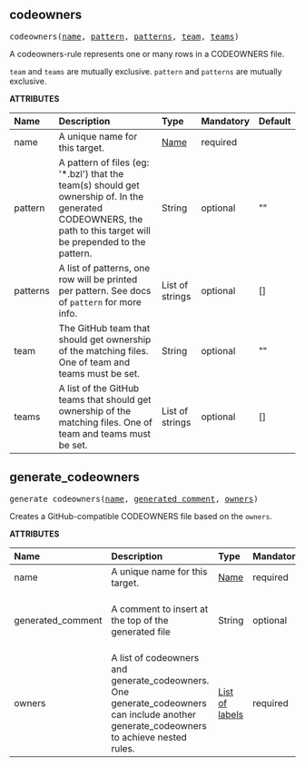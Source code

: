 <!-- Generated with Stardoc: http://skydoc.bazel.build -->



<a id="codeowners"></a>

## codeowners

<pre>
codeowners(<a href="#codeowners-name">name</a>, <a href="#codeowners-pattern">pattern</a>, <a href="#codeowners-patterns">patterns</a>, <a href="#codeowners-team">team</a>, <a href="#codeowners-teams">teams</a>)
</pre>


A codeowners-rule represents one or many rows in a CODEOWNERS file.

`team` and `teams` are mutually exclusive.
`pattern` and `patterns` are mutually exclusive.


**ATTRIBUTES**


| Name  | Description | Type | Mandatory | Default |
| :------------- | :------------- | :------------- | :------------- | :------------- |
| <a id="codeowners-name"></a>name |  A unique name for this target.   | <a href="https://bazel.build/concepts/labels#target-names">Name</a> | required |  |
| <a id="codeowners-pattern"></a>pattern |  A pattern of files (eg: '*.bzl') that the team(s) should get ownership of. In the generated CODEOWNERS, the path to this target will be prepended to the pattern.   | String | optional | "" |
| <a id="codeowners-patterns"></a>patterns |  A list of patterns, one row will be printed per pattern. See docs of <code>pattern</code> for more info.   | List of strings | optional | [] |
| <a id="codeowners-team"></a>team |  The GitHub team that should get ownership of the matching files. One of team and teams must be set.   | String | optional | "" |
| <a id="codeowners-teams"></a>teams |  A list of the GitHub teams that should get ownership of the matching files. One of team and teams must be set.   | List of strings | optional | [] |


<a id="generate_codeowners"></a>

## generate_codeowners

<pre>
generate_codeowners(<a href="#generate_codeowners-name">name</a>, <a href="#generate_codeowners-generated_comment">generated_comment</a>, <a href="#generate_codeowners-owners">owners</a>)
</pre>


Creates a GitHub-compatible CODEOWNERS file based on the `owners`.


**ATTRIBUTES**


| Name  | Description | Type | Mandatory | Default |
| :------------- | :------------- | :------------- | :------------- | :------------- |
| <a id="generate_codeowners-name"></a>name |  A unique name for this target.   | <a href="https://bazel.build/concepts/labels#target-names">Name</a> | required |  |
| <a id="generate_codeowners-generated_comment"></a>generated_comment |  A comment to insert at the top of the generated file   | String | optional | "# This file was generated by rules_codeowners / Bazel. Don't edit it directly" |
| <a id="generate_codeowners-owners"></a>owners |  A list of codeowners and generate_codeowners. One generate_codeowners can include another generate_codeowners to achieve nested rules.   | <a href="https://bazel.build/concepts/labels">List of labels</a> | required |  |


